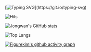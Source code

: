 [![Typing SVG](https://readme-typing-svg.demolab.com?font=Alkatra&weight=500&size=60&duration=3000&pause=3&color=003AEEB8&center=true&multiline=true&width=1000&height=200&lines=Hi+there!+I'm+Jongwan.;Nice+to+meet+you!)](https://git.io/typing-svg)

![Hits](https://hits.seeyoufarm.com/api/count/incr/badge.svg?url=https%3A%2F%2Fgithub.com%2Ffigure317&count_bg=%233DC87E&title_bg=%23555555&icon=&icon_color=%23E7E7E7&title=hits&edge_flat=false)

![Jongwan's GitHub stats](https://github-readme-stats.vercel.app/api?username=figurekim317&show_icons=true&bg_color=00000000)

![Top Langs](https://github-readme-stats.vercel.app/api/top-langs/?username=figurekim317&layout=compact&theme=tokyonight)

[![Figurekim's github activity graph](https://github-readme-activity-graph.cyclic.app/graph?username=figurekim317&theme=tyoko-night)](https://github.com/figurekim317/github-readme-activity-graph)

<!--
**figurekim317/figurekim317** is a ✨ _special_ ✨ repository because its `README.md` (this file) appears on your GitHub profile.

Here are some ideas to get you started:

- 🔭 I’m currently working on ...
- 🌱 I’m currently learning ...
- 👯 I’m looking to collaborate on ...
- 🤔 I’m looking for help with ...
- 💬 Ask me about ...
- 📫 How to reach me: ...
- 😄 Pronouns: ...
- ⚡ Fun fact: ...
-->
